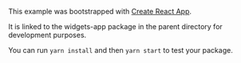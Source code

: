This example was bootstrapped with [Create React App](https://github.com/facebook/create-react-app).

It is linked to the widgets-app package in the parent directory for development purposes.

You can run `yarn install` and then `yarn start` to test your package.
